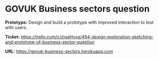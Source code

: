# GOVUK Business sectors question

**Prototype:**
Design and build a prototype with improved interaction to test with users.

**Ticket:** 
https://trello.com/c/zjqaHysg/494-design-exploration-sketching-and-prototype-of-business-sector-question

**URL:**
https://govuk-business-sectors.herokuapp.com
